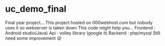 # uc_demo_final
Final year project... 
This project hosted on 000webhost.com
but nobody uses it so webserver is taken 
down
This code might help you...
Frontend : Android studio(Java)
Api : volley library (google it)
Backend : php/mysql
Still need some improvement 😜

